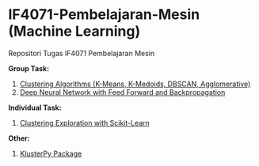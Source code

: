 # IF4071-Pembelajaran-Mesin (Machine Learning)
Repositori Tugas IF4071 Pembelajaran Mesin

**Group Task:**
1. [Clustering Algorithms (K-Means, K-Medoids, DBSCAN, Agglomerative)](https://github.com/tugas-itb-erick/IF4071-Pembelajaran-Mesin/blob/master/clustering-algorithms)
2. [Deep Neural Network with Feed Forward and Backpropagation](https://github.com/tugas-itb-erick/IF4071-Pembelajaran-Mesin/blob/master/deep-neural-network)

**Individual Task:**
1. [Clustering Exploration with Scikit-Learn](https://github.com/tugas-itb-erick/IF4071-Pembelajaran-Mesin/blob/master/clustering-explorations)

**Other:**
1. [KlusterPy Package](https://github.com/wijayaerick/klusterpy)